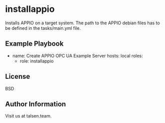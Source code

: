 installappio
============

Installs APPIO on a target system. The path to the APPIO debian files has to be defined in the tasks/main.yml file.

Example Playbook
----------------

- name: Create APPIO OPC UA Example Server
  hosts: local
  roles:
    - role: installappio

License
-------

BSD

Author Information
------------------

Visit us at talsen.team.
